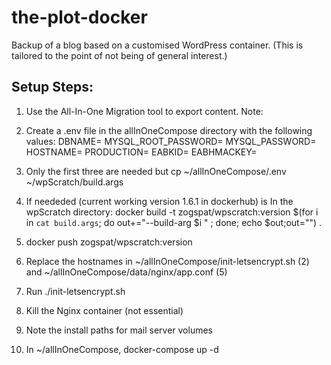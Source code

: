 # the-plot-docker

Backup of a blog based on a customised WordPress container. (This is tailored to the point of not being of general interest.)

## Setup Steps:
1. Use the All-In-One Migration tool to export content. Note:
2. Create a .env file in the allInOneCompose directory with the following values:
DBNAME=
MYSQL_ROOT_PASSWORD=
MYSQL_PASSWORD=
HOSTNAME=
PRODUCTION=
EABKID=
EABHMACKEY=

3. Only the first three are needed but cp ~/allInOneCompose/.env ~/wpScratch/build.args
4. If neededed (current working version 1.6.1 in dockerhub) is In the wpScratch directory: docker build -t zogspat/wpscratch:version $(for i in `cat build.args`; do out+="--build-arg $i " ; done; echo $out;out="") .
5. docker push zogspat/wpscratch:version
6. Replace the hostnames in ~/allInOneCompose/init-letsencrypt.sh (2) and ~/allInOneCompose/data/nginx/app.conf (5)
7. Run ./init-letsencrypt.sh
8. Kill the Nginx container (not essential)
9. Note the install paths for mail server volumes
10. In ~/allInOneCompose, docker-compose up -d
